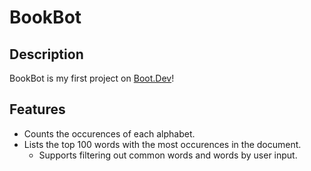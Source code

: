 # BookBot

## Description

BookBot is my first project on [Boot.Dev](https://boot.dev)!

## Features

- Counts the occurences of each alphabet.
- Lists the top 100 words with the most occurences in the document.
  - Supports filtering out common words and words by user input.
